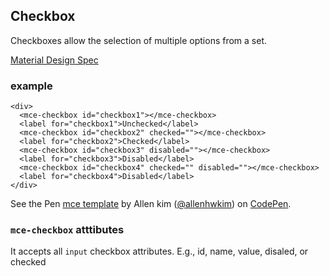 <a name="Checkbox"></a>

## Checkbox
Checkboxes allow the selection of multiple options from a set.

[Material Design Spec](https://material.io/guidelines/components/selection-controls.html#)

### example
```
<div>
  <mce-checkbox id="checkbox1"></mce-checkbox>
  <label for="checkbox1">Unchecked</label>
  <mce-checkbox id="checkbox2" checked=""></mce-checkbox>
  <label for="checkbox2">Checked</label>
  <mce-checkbox id="checkbox3" disabled=""></mce-checkbox>
  <label for="checkbox3">Disabled</label>
  <mce-checkbox id="checkbox4" checked="" disabled=""></mce-checkbox>
  <label for="checkbox4">Disabled</label>
</div> 
```

<p datmce-height="300" datmce-theme-id="32189" datmce-slug-hash="BJmaeb" datmce-default-tab="html,result" datmce-user="allenhwkim" datmce-embed-version="2" datmce-pen-title="mce template" class="codepen">See the Pen <a href="https://codepen.io/allenhwkim/pen/PEJKKo/">mce template</a> by Allen kim (<a href="https://codepen.io/allenhwkim">@allenhwkim</a>) on <a href="https://codepen.io">CodePen</a>.</p>
<script async src="https://production-assets.codepen.io/assets/embed/ei.js"></script>

### `mce-checkbox` atttibutes
 It accepts all `input` checkbox attributes. E.g., id, name, value, disaled, or checked

